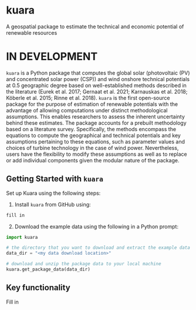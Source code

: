 # kuara
A geospatial package to estimate the technical and economic potential of renewable resources

# IN DEVELOPMENT

`kuara` is a Python package that computes the global solar (photovoltaic (PV) and concentrated solar power (CSP)) and wind onshore technical potentials at 0.5 geographic degree based on well-established methods described in the literature (Eurek et al. 2017; Gernaat et al. 2021; Karnauskas et al. 2018; Köberle et al. 2015; Rinne et al. 2018). `kuara` is the first open-source package for the purpose of estimation of renewable potentials with the advantage of allowing computations under distinct methodological assumptions. This enables researchers to assess the inherent uncertainty behind these estimates. The package accounts for a prebuilt methodology based on a literature survey. Specifically, the methods encompass the equations to compute the geographical and technical potentials and key assumptions pertaining to these equations, such as parameter values and choices of turbine technology in the case of wind power. Nevertheless, users have the flexibility to modify these assumptions as well as to replace or add individual components given the modular nature of the package.

## Getting Started with `kuara`

Set up Kuara using the following steps:

1. Install `kuara` from GitHub using:

```bash
fill in
```

2. Download the example data using the following in a Python prompt:

```python
import kuara

# the directory that you want to download and extract the example data to
data_dir = "<my data download location>"

# download and unzip the package data to your local machine
kuara.get_package_data(data_dir)
```

## Key functionality

Fill in
